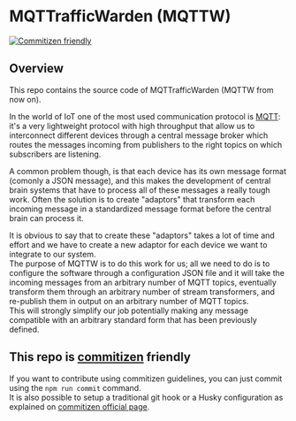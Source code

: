 # MQTTrafficWarden (MQTTW)
[![Commitizen friendly](https://img.shields.io/badge/commitizen-friendly-brightgreen.svg)](http://commitizen.github.io/cz-cli/)

## Overview
This repo contains the source code of MQTTrafficWarden (MQTTW from now on).<br />

In the world of IoT one of the most used communication protocol is [MQTT](https://mqtt.org/): it's a very lightweight protocol with high throughput that allow us to interconnect different devices through a central message broker which routes the messages incoming from publishers to the right topics on which subscribers are listening.<br />

A common problem though, is that each device has its own message format (comonly a JSON message), and this makes the development of central brain systems that have to process all of these messages a really tough work. Often the solution is to create "adaptors" that transform each incoming message in a standardized message format before the central brain can process it.<br />

It is obvious to say that to create these "adaptors" takes a lot of time and effort and we have to create a new adaptor for each device we want to integrate to our system.<br />
The purpose of MQTTW is to do this work for us; all we need to do is to configure the software through a configuration JSON file and it will take the incoming messages from an arbitrary number of MQTT topics, eventually transform them through an arbitrary number of stream transformers, and re-publish them in output on an arbitrary number of MQTT topics.</br >
This will strongly simplify our job potentially making any message compatible with an arbitrary standard form that has been previously defined.

## This repo is [commitizen](https://github.com/commitizen) friendly
If you want to contribute using commitizen guidelines, you can just commit using the `npm run commit` command.<br />
It is also possible to setup a traditional git hook or a Husky configuration as explained on [commitizen official page](https://github.com/commitizen/cz-cli#optional-running-commitizen-on-git-commit).
